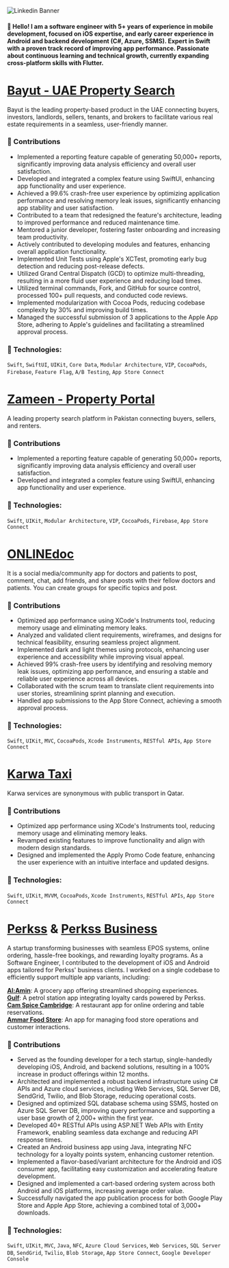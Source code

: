 
![Linkedin Banner](https://github.com/user-attachments/assets/8b52fda7-7f17-4ae2-86df-d16e863810ed)
 
#### 👋 Hello! I am a software engineer with 5+ years of experience in mobile development, focused on iOS expertise, and early career experience in Android and backend development (C#, Azure, SSMS). Expert in Swift with a proven track record of improving app performance. Passionate about continuous learning and technical growth, currently expanding cross-platform skills with Flutter.

# [Bayut - UAE Property Search](https://apps.apple.com/pk/app/bayut-uae-property-search/id923263211)
Bayut is the leading property-based product in the UAE connecting buyers, investors, landlords, sellers, tenants, and brokers to facilitate various real estate requirements in a seamless, user-friendly manner.

### 🚀 Contributions
- Implemented a reporting feature capable of generating 50,000+ reports, significantly improving data analysis efficiency and overall user satisfaction.
- Developed and integrated a complex feature using SwiftUI, enhancing app functionality and user experience.
- Achieved a 99.6% crash-free user experience by optimizing application performance and resolving memory leak issues, significantly enhancing app stability and user satisfaction.
- Contributed to a team that redesigned the feature's architecture, leading to improved performance and reduced maintenance time.
- Mentored a junior developer, fostering faster onboarding and increasing team productivity.
- Actively contributed to developing modules and features, enhancing overall application functionality.
- Implemented Unit Tests using Apple's XCTest, promoting early bug detection and reducing post-release defects.
- Utilized Grand Central Dispatch (GCD) to optimize multi-threading, resulting in a more fluid user experience and reducing load times.
- Utilized terminal commands, Fork, and GitHub for source control, processed 100+ pull requests, and conducted code reviews.
- Implemented modularization with Cocoa Pods, reducing codebase complexity by 30% and improving build times.
- Managed the successful submission of 3 applications to the Apple App Store, adhering to Apple's guidelines and facilitating a streamlined approval process.

### 🔨 Technologies:
`Swift`, `SwiftUI`, `UIKit`, `Core Data`, `Modular Architecture`, `VIP`, `CocoaPods`, `Firebase`, `Feature Flag`, `A/B Testing`, `App Store Connect`

# [Zameen - Property Portal](https://apps.apple.com/pk/app/zameen-no-1-property-portal/id903880271)
A leading property search platform in Pakistan connecting buyers, sellers, and renters.

### 🚀 Contributions
- Implemented a reporting feature capable of generating 50,000+ reports, significantly improving data analysis efficiency and overall user satisfaction.
- Developed and integrated a complex feature using SwiftUI, enhancing app functionality and user experience.

### 🔨 Technologies:
`Swift`, `UIKit`, `Modular Architecture`, `VIP`, `CocoaPods`, `Firebase`, `App Store Connect`

# [ONLINEdoc](https://apps.apple.com/pk/app/onlinedoc/id1524247859)
It is a social media/community app for doctors and patients to post, comment, chat, add friends, and share posts with their fellow doctors and patients. You can create groups for specific topics and post.

### 🚀 Contributions
- Optimized app performance using XCode's Instruments tool, reducing memory usage and eliminating memory leaks.
- Analyzed and validated client requirements, wireframes, and designs for technical feasibility, ensuring seamless project alignment.
- Implemented dark and light themes using protocols, enhancing user experience and accessibility while improving visual appeal.
- Achieved 99% crash-free users by identifying and resolving memory leak issues, optimizing app performance, and ensuring a stable and reliable user experience across all devices.
- Collaborated with the scrum team to translate client requirements into user stories, streamlining sprint planning and execution.
- Handled app submissions to the App Store Connect, achieving a smooth approval process.

### 🔨 Technologies:
`Swift`, `UIKit`, `MVC`, `CocoaPods`, `Xcode Instruments`, `RESTful APIs`, `App Store Connect`

# [Karwa Taxi](https://apps.apple.com/pk/app/karwa-taxi/id1050410517)
Karwa services are synonymous with public transport in Qatar.

### 🚀 Contributions
- Optimized app performance using XCode's Instruments tool, reducing memory usage and eliminating memory leaks.
- Revamped existing features to improve functionality and align with modern design standards.
- Designed and implemented the Apply Promo Code feature, enhancing the user experience with an intuitive interface and updated designs.

### 🔨 Technologies:
`Swift`, `UIKit`, `MVVM`, `CocoaPods`, `Xcode Instruments`, `RESTful APIs`, `App Store Connect`

# [Perkss](https://perkss.co.uk) & [Perkss Business](https://play.google.com/store/apps/details?id=com.perkss.business&pcampaignid=web_share)
A startup transforming businesses with seamless EPOS systems, online ordering, hassle-free bookings, and rewarding loyalty programs. As a Software Engineer, I contributed to the development of iOS and Android apps tailored for Perkss' business clients. I worked on a single codebase to efficiently support multiple app variants, including:

**[Al:Amin](https://apps.apple.com/pk/app/al-amin-cambridge/id1461911958)**: A grocery app offering streamlined shopping experiences.<br/>
**[Gulf]()**: A petrol station app integrating loyalty cards powered by Perkss.<br/>
**[Cam Spice Cambridge](https://apps.apple.com/pk/app/cam-spice-cambridge/id1524313016)**: A restaurant app for online ordering and table reservations.<br/>
**[Ammar Food Store](https://apps.apple.com/pk/app/ammar-food-store/id1509647282)**: An app for managing food store operations and customer interactions.<br/>

### 🚀 Contributions
- Served as the founding developer for a tech startup, single-handedly developing iOS, Android, and backend solutions, resulting in a 100% increase in product offerings within 12 months.
- Architected and implemented a robust backend infrastructure using C# APIs and Azure cloud services, including Web Services, SQL Server DB, SendGrid, Twilio, and Blob Storage, reducing operational costs.
- Designed and optimized SQL database schema using SSMS, hosted on Azure SQL Server DB, improving query performance and supporting a user base growth of 2,000+ within the first year.
- Developed 40+ RESTful APIs using ASP.NET Web APIs with Entity Framework, enabling seamless data exchange and reducing API response times.
- Created an Android business app using Java, integrating NFC technology for a loyalty points system, enhancing customer retention.
- Implemented a flavor-based/variant architecture for the Android and iOS consumer app, facilitating easy customization and accelerating feature development.
- Designed and implemented a cart-based ordering system across both Android and iOS platforms, increasing average order value.
- Successfully navigated the app publication process for both Google Play Store and Apple App Store, achieving a combined total of 3,000+ downloads.

### 🔨 Technologies:
`Swift`, `UIKit`, `MVC`, `Java`, `NFC`, `Azure Cloud Services`, `Web Services`, `SQL Server DB`, `SendGrid`, `Twilio`, `Blob Storage`, `App Store Connect`, `Google Developer Console`
